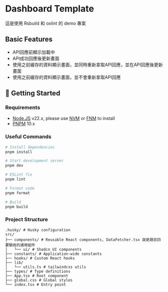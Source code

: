 # Dashboard Template

這是使用 Rsbuild 和 oxlint 的 demo 專案

## Basic Features

- API回應前顯示加載中
- API成功回應後更新畫面
- 使用之前緩存的資料顯示畫面，並同時重新拿取API回應，並在API回應後更新畫面
- 使用之前緩存的資料顯示畫面，並不會重新拿取API回應

## 🚀 Getting Started

### Requirements

- [Node.JS](https://nodejs.org/en/download/) v22.x, please use [NVM](https://github.com/nvm-sh/nvm) or [FNM](https://github.com/Schniz/fnm) to install
- [PNPM](https://pnpm.io/) 10.x

### Useful Commands

```bash
# Install dependencies
pnpm install

# Start development server
pnpm dev

# ESLint fix
pnpm lint

# Format code
pnpm format

# Build
pnpm build
```

### Project Structure

```text
.husky/ # Husky configuration
src/
├── components/ # Reusable React components, DataFetcher.tsx 就是題目四要驗收的通用組件
│   └── ui/ # Shadcn UI components
├── constants/ # Application-wide constants
├── hooks/ # Custom React hooks
├── lib/
│   └── utils.ts # tailwindcss utils
├── types/ # Type definitions
├── App.tsx # Root component
├── global.css # Global styles
└── index.tsx # Entry point
```
